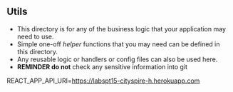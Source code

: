 ## Utils

- This directory is for any of the business logic that your application may need to use.
- Simple one-off _helper_ functions that you may need can be defined in this directory.
- Any reusable logic or handlers or config files can also be used here.
- **REMINDER do not** check any sensitive information into git

REACT_APP_API_URI=https://labspt15-cityspire-h.herokuapp.com